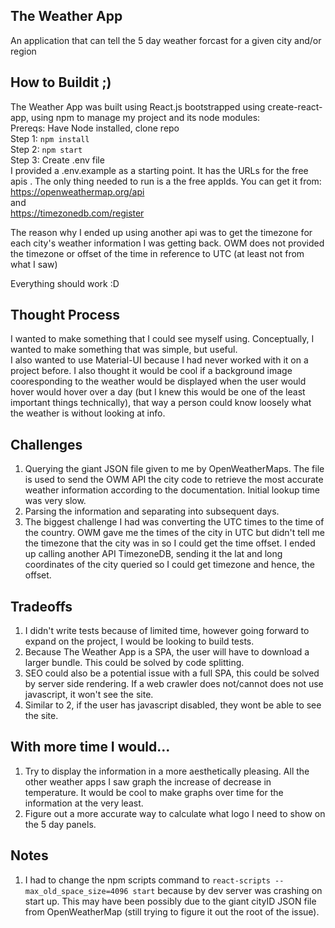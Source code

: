 ## The Weather App
  An application that can tell the 5 day weather forcast for a given city and/or region
## How to Buildit ;)
  The Weather App was built using React.js bootstrapped using create-react-app, using npm to manage my project and its node modules:<br/>
  Prereqs: Have Node installed, clone repo<br/>
  Step 1: `npm install`<br/>
  Step 2: `npm start` <br/>
  Step 3: Create .env file<br/>
  I provided a .env.example as a starting point. It has the URLs for the free apis . The only thing needed to run is a the free appIds. You can get it from:<br/>https://openweathermap.org/api<br/>
and<br/>https://timezonedb.com/register<br/>
  
The reason why I ended up using another api was to get the timezone for each city's weather information I was getting back. OWM does not provided the timezone or offset of the time in reference to UTC (at least not from what I saw)<br/>
   
  Everything should work :D

## Thought Process
  I wanted to make something that I could see myself using. Conceptually, I wanted to make something that was simple, but useful. <br/>I also wanted to use Material-UI because I had never worked with it on a project before. I also thought it would be cool if a background image cooresponding to the weather would be displayed when the user would hover would hover over a day (but I knew this would be one of the least important things technically), that way a person could know loosely what the weather is without looking at info.

## Challenges
  1. Querying the giant JSON file given to me by OpenWeatherMaps. The file is used to send the OWM API the city code to retrieve the most accurate weather information according to the documentation. Initial lookup time was very slow.
  2. Parsing the information and separating into subsequent days. 
  3. The biggest challenge I had was converting the UTC times to the time of the country. OWM gave me the times of the city in UTC but didn't tell me the timezone that the city was in so I could get the time offset. I ended up calling another API TimezoneDB, sending it the lat and long coordinates of the city queried so I could get timezone and hence, the offset.
  
## Tradeoffs
  1. I didn't write tests because of limited time, however going forward to expand on the project, I would be looking to build tests.
  2. Because The Weather App is a SPA, the user will have to download a larger bundle. This could be solved by code splitting. 
  3. SEO could also be a potential issue with a full SPA, this could be solved by server side rendering.  If a web crawler does not/cannot does not use javascript, it won't see the site. 
  4. Similar to 2, if the user has javascript disabled, they wont be able to see the site.
  
## With more time I would...
  1. Try to display the information in a more aesthetically pleasing. All the other weather apps I saw graph the increase of decrease in temperature. It would be cool to make graphs over time for the information at the very least.
  2. Figure out a more accurate way to calculate what logo I need to show on the 5 day panels.
 
 ## Notes
  1.   I had to change the npm scripts command to `react-scripts --max_old_space_size=4096 start` because by dev server was crashing on start up. This may have been possibly due to the giant cityID JSON file from OpenWeatherMap (still trying to figure it out the root of the issue).<br/>
  
  
